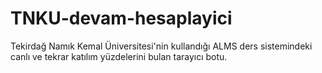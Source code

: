 # TNKU-devam-hesaplayici
Tekirdağ Namık Kemal Üniversitesi'nin kullandığı ALMS ders sistemindeki canlı ve tekrar katılım yüzdelerini bulan tarayıcı botu.
